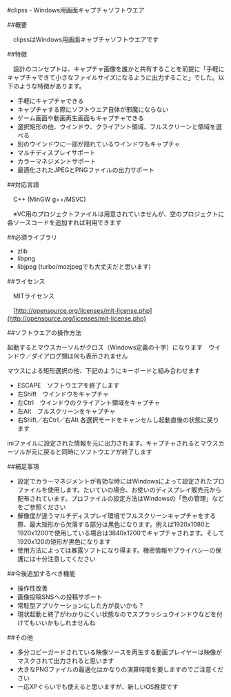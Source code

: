 ﻿#clipss - Windows用画面キャプチャソフトウエア

##概要

　clipssはWindows用画面キャプチャソフトウエアです

##特徴

　設計のコンセプトは、キャプチャ画像を誰かと共有することを前提に「手軽にキャプチャできて小さなファイルサイズになるように出力すること」でした。以下のような特徴があります。

- 手軽にキャプチャできる
- キャプチャする際にソフトウエア自体が邪魔にならない
- ゲーム画面や動画再生画面もキャプチャできる
- 選択矩形の他、ウインドウ、クライアント領域、フルスクリーンと領域を選べる
- 別のウインドウに一部が隠れているウインドウもキャプチャ
- マルチディスプレイサポート
- カラーマネジメントサポート
- 最適化されたJPEGとPNGファイルの出力サポート


##対応言語

　C++ (MinGW g++/MSVC)

　※VC用のプロジェクトファイルは用意されていませんが、空のプロジェクトに各ソースコードを追加すれば利用できます

##必須ライブラリ

- zlib
- libpng
- libjpeg (turbo/mozjpegでも大丈夫だと思います)


##ライセンス

　MITライセンス

　[http://opensource.org/licenses/mit-license.php](http://opensource.org/licenses/mit-license.php)

##ソフトウエアの操作方法

起動するとマウスカーソルがクロス（Windows定義の十字）になります　ウインドウ／ダイアログ類は何も表示されません

マウスによる矩形選択の他、下記のようにキーボードと組み合わせます

- ESCAPE　ソフトウエアを終了します
- 左Shift　ウインドウをキャプチャ
- 左Ctrl　ウインドウのクライアント領域をキャプチャ
- 左Alt　フルスクリーンをキャプチャ
- 右Shift／右Ctrl／右Alt 各選択モードをキャンセルし起動直後の状態に戻ります

iniファイルに設定された情報を元に出力されます。キャプチャされるとマウスカーソルが元に戻ると同時にソフトウエアが終了します


##補足事項

- 設定でカラーマネジメントが有効な時にはWindowsによって設定されたプロファイルを使用します。たいていの場合、お使いのディスプレイ販売元から配布されています。プロファイルの設定方法はWindowsの「色の管理」などをご参照ください
- 解像度が違うマルチディスプレイ環境でフルスクリーンキャプチャをする際、最大矩形から欠落する部分は黒色になります。例えば1920x1080と1920x1200で使用している場合は3840x1200でキャプチャされます。そして1920x120の矩形が黒色になります
- 使用方法によっては暴露ソフトになり得ます。機密情報やプライバシーの保護には十分注意してください


##今後追加するべき機能

- 操作性改善
- 画像投稿SNSへの投稿サポート
- 常駐型アプリケーションにした方が良いかも？
- 現状起動と終了がわかりにくい状態なのでスプラッシュウインドウなどを付けてもいいかもしれませんね


##その他

- 多分コピーガードされている映像ソースを再生する動画プレイヤーは映像がマスクされて出力されると思います
- 大きなPNGファイルの最適化はかなりの演算時間を要しますのでご注意ください
- 一応XPぐらいでも使えると思いますが、新しいOS推奨です
